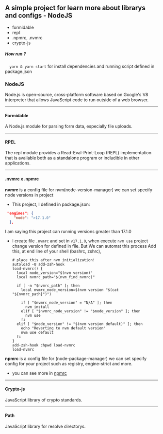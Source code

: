## A simple project for learn more about librarys and configs - NodeJS
* formidable
* repl
* .npmrc, .nvmrc
* crypto-js

##### How run ?
  ```  yarn & yarn start```
  for install dependencies and running script defined in package.json

### NodeJS

Node.js is open-source, cross-platform software based on Google's V8 interpreter that allows JavaScript code to run outside of a web browser.

---

#### Formidable

A Node.js module for parsing form data, especially file uploads.

---

#### RPEL

The repl module provides a Read-Eval-Print-Loop (REPL) implementation that is available both as a standalone program or includible in other applications.

---

#### .nvmrc x .npmrc

**nvmrc** is a config file for nvm(node-version-manager) we can set specify node versions in project 

- This project, I defined in package.json:
```json
 "engines": {
    "node": ">17.1.0"
  },
```
  I am saying this project can running versions greater than 17.1.0 

- I create file `.nvmrc` and set in `v17.1.0`, when execute `nvm use` project change version for defined in file. But We can automat this process
Add this, at end line of your shell (bashrc, zshrc), 
  ```shell
  # place this after nvm initialization!
  autoload -U add-zsh-hook
  load-nvmrc() {
    local node_version="$(nvm version)"
    local nvmrc_path="$(nvm_find_nvmrc)"

    if [ -n "$nvmrc_path" ]; then
      local nvmrc_node_version=$(nvm version "$(cat "${nvmrc_path}")")

      if [ "$nvmrc_node_version" = "N/A" ]; then
        nvm install
      elif [ "$nvmrc_node_version" != "$node_version" ]; then
        nvm use
      fi
    elif [ "$node_version" != "$(nvm version default)" ]; then
      echo "Reverting to nvm default version"
      nvm use default
    fi
  }
  add-zsh-hook chpwd load-nvmrc
  load-nvmrc
  ```


**npmrc** is a config file for (node-package-manager) we can set specify config for your project such as registry, engine-strict and more.

- you can see more in [npmrc](https://docs.npmjs.com/cli/v7/configuring-npm/npmrc)

---

#### Crypto-js

JavaScript library of crypto standards.

---

#### Path

JavaScript library for resolve directorys.
